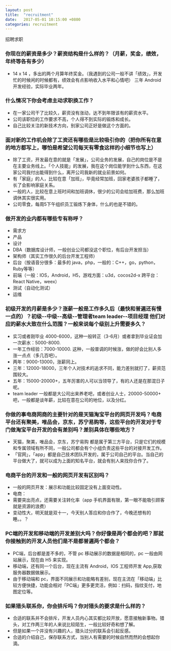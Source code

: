 ```yaml
---
layout: post
title:  "recruitment"
date:   2017-05-01 10:15:00 +0800
categories: recruitment
---
```


招聘求职

<!-- more -->

### 你现在的薪资是多少？薪资结构是什么样的？（月薪，奖金，绩效，年终等各有多少）
- 14 x 14 ，多出的两个月算年终奖金。（我遇到的公司一般不讲「绩效」，开发忙的时候闲的时候都有，绩效会有点影响收入水平和心情吧） 三年 Android 开发经验，实际毕业两年。

### 什么情况下你会考虑主动求职换工作？
- 在一家公司干了比较久，薪资没有涨动，达不到年限该有的薪资水平。
- 公司该职位的工作要求不高，个人得不到实际的锻炼和成长。
- 自己比较关注的新技术方向，别家公司正好是做这个方面的。

### 面对新的工作机会除了工资还有哪些是比较吸引你的（把你所有在意的地方都写上，哪怕是希望公司每天有零食这样的小细节也写上）
- 除了工资，开发最在意的就是「发展」，公司业务的发展，自己的岗位是不是在主要业务线上。「个人技能」的发展，我在这个岗位能学到什么东西，在这家公司我付出能得到什么，离开公司我新的就业前景如何。
- 有「家庭」的人，比较在意「加班」，毕竟经常加班，回家老婆孩子都睡了，长了会影响家庭关系。
- 一般的人，比较在意上班时间和加班调休，很少的公司会给加班费，那么加班调休其实很实用。
- 公司零食，每周5下午组织员工锻炼下身体，什么的也是不错的。

### 做开发的业内都有哪些专有称呼？
- 需求方
- 产品
- 设计
- DBA（数据库设计师，一般创业公司都没这个职位，有后台开发担当）
- 架构师（其实工作很久的后台开发工程师）
- 后台（按语音分很多：最多的 java，php，一般的：C++，go，python，Ruby等等）
- 前端（一般：IOS，Android，H5，游戏方面：u3d，cocos2d-x 跨平台：React Native，weex）
- 测试（自动化测试）
- 运维

### 初级开发的月薪是多少？涨薪一般是工作多久后（最快和普遍还有慢一点的）？初级--中级--高级--管理者team leader--项目经理 他们对应的薪水大致在什么范围？一般来说每个级别上升需要多久？
- 实习或者刚毕业 4000-6000，这种一般转正（3-6月）或者拿到毕业证会加一次薪水：5000-8000.
- 一年工作经验：7000-10000. 这种，一般普调的时候涨，做的好会比别人多涨一点点（多几百吧）。
- 两年：9000-13000，涨薪同上。
- 三年：12000-18000，三年个人对技术的追求不同，能力差别就打了，薪资范围较大。
- 五年：15000-20000+，五年厉害的人可以当领导了，有的人还是在那混日子呢。
- team leader 一般都是大公司出来养老吧，或者创业人士，20000-50000+ 吧，一般都是谈年薪，比较在意在公司的地位，以及分红。

### 你做的事电商网商的主要针对的是天猫淘宝平台的网页开发吗？电商平台还有聚美，唯品会，京东，苏宁易购等，这些平台的开发对于专门做淘宝平台开发的会有差别吗？差别具体在哪些地方？
- 天猫，聚美，唯品会，京东，苏宁易购 都是属于第三方平台，只是它们的规模和专属领域有所不同，一般公司都会有个小组负责这些平台的对接开发工作。
- 「官网」，「app」都是自己技术团队开发的，属于公司自己的平台。当自己的平台做大了，就可以成为上面的知名平台，就会有别人来找你合作了。

### 电商平台的开发和一般的网页开发有区别吗？
- 一般的网页开发：展示和功能比较固定没有上面变动性。
- 电商：
 - 需要突出亮点，还需要关注转化率（app 手机界面有限，第一眼不能吸引顾客就是资源的浪费）
 - 变动性大，明天就是双十一，今天别人答应和你合作了，今晚还想有的睡。。？

### PC端的开发和移动端的开发差别大吗？你好像是两个都会的吧？那就你接触到的开发人员他们是不是都普遍两个都会？
- PC端，后台都是差不多的，不管 pc 移动展示的数据是相同的，pc 一般由网站展示，现在由 H5 来实现。
- 移动端，还有同一个后台，现在主流有 Android，IOS 工程师开发 App,获取服务器数据做展示。
- 由于移动端和 pc，界面不同展示和功能略有差别，现在主流在「移动端」比较方便快捷，功能会相对「PC端」更多更灵活，例如：扫码，指纹支付，地图定位等。

### 如果猎头联系你，你会排斥吗？你对猎头的要求是什么样的？
- 合适的联系并不会排斥，开发人员内心其实都比较开放，愿意接触新事物。猎头，对工作两三年的人来说比较陌生，一般比较好奇和想了解。
- 但是如果一个并没有兴趣的人，猎头过分的联系会引起反感。
- 合适的介绍自己，保存联系方式，当别人有需要的时候自然而然的会想起你滴。
